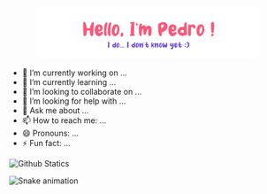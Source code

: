 <p align="center"><img width="80%" alt="Hello, I'm Pedro. I do... I don't know yet!" src="./assets/gh-readme-header--.png" /></a></p>


- 🔭 I’m currently working on ...
- 🌱 I’m currently learning ...
- 👯 I’m looking to collaborate on ...
- 🤔 I’m looking for help with ...
- 💬 Ask me about ...
- 📫 How to reach me: ...
- 😄 Pronouns: ...
- ⚡ Fun fact: ...

![Github Statics](https://github-readme-stats.vercel.app/api?username=pdroaq&&show_icons=true&title_color=B17BD2&icon_color=FF577A&text_color=C7B6F0&bg_color=ffffff00)

![Snake animation](https://github.com/pdroaq/pdroaq/blob/output/github-contribution-grid-snake.svg)
